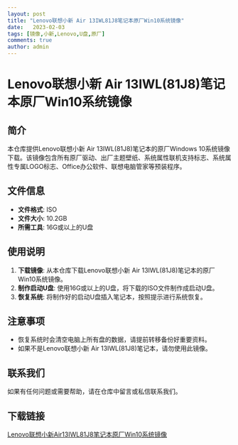```yaml
---
layout: post
title: "Lenovo联想小新 Air 13IWL81J8笔记本原厂Win10系统镜像"
date:   2023-02-03
tags: [镜像,小新,Lenovo,U盘,原厂]
comments: true
author: admin
---
```

# Lenovo联想小新 Air 13IWL(81J8)笔记本原厂Win10系统镜像

## 简介

本仓库提供Lenovo联想小新 Air 13IWL(81J8)笔记本的原厂Windows 10系统镜像下载。该镜像包含所有原厂驱动、出厂主题壁纸、系统属性联机支持标志、系统属性专属LOGO标志、Office办公软件、联想电脑管家等预装程序。

## 文件信息

- **文件格式**: ISO
- **文件大小**: 10.2GB
- **所需工具**: 16G或以上的U盘

## 使用说明

1. **下载镜像**: 从本仓库下载Lenovo联想小新 Air 13IWL(81J8)笔记本的原厂Win10系统镜像。
2. **制作启动U盘**: 使用16G或以上的U盘，将下载的ISO文件制作成启动U盘。
3. **恢复系统**: 将制作好的启动U盘插入笔记本，按照提示进行系统恢复。

## 注意事项

- 恢复系统时会清空电脑上所有盘的数据，请提前转移备份好重要资料。
- 如果不是Lenovo联想小新 Air 13IWL(81J8)笔记本，请勿使用此镜像。

## 联系我们

如果有任何问题或需要帮助，请在仓库中留言或私信联系我们。

## 下载链接

[Lenovo联想小新Air13IWL81J8笔记本原厂Win10系统镜像](https://pan.quark.cn/s/4aaafd8aab7b)